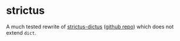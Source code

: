 # strictus

A much tested rewrite of [strictus-dictus][1] ([github repo][2]) which does not extend `dict`.

[1]: https://pypi.org/project/strictus-dictus/
[2]: https://github.com/jbasko/strictus-dictus
